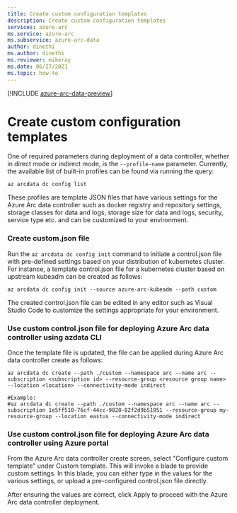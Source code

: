 ```yaml
---
title: Create custom configuration templates
description: Create custom configuration templates
services: azure-arc
ms.service: azure-arc
ms.subservice: azure-arc-data
author: dinethi
ms.author: dinethi
ms.reviewer: mikeray
ms.date: 06/27/2021
ms.topic: how-to
---
```

[!INCLUDE [azure-arc-data-preview](../../../includes/azure-arc-data-preview.md)]

# Create custom configuration templates


One of required parameters during deployment of a data controller, whether in direct mode or indirect mode, is the ```--profile-name``` parameter. Currently, the available list of built-in profiles can be found via running the query:
```
az arcdata dc config list
```
These profiles are template JSON files that have various settings for the Azure Arc data controller such as docker registry and repository settings, storage classes for data and logs, storage size for data and logs, security, service type etc. and can be customized to your environment. 

### Create custom.json file

Run the ```az arcdata dc config init``` command to initiate a control.json file with pre-defined settings based on your distribution of kubernetes cluster.
For instance, a template control.json file for a kubernetes cluster based on upstream kubeadm can be created as follows:
```
az arcdata dc config init --source azure-arc-kubeadm --path custom
```
The created control.json file can be edited in any editor such as Visual Studio Code to customize the settings appropriate for your environment.

### Use custom control.json file for deploying Azure Arc data controller using azdata CLI

Once the template file is updated, the file can be applied during Azure Arc data controller create as follows:
```
az arcdata dc create --path ./custom --namespace arc --name arc --subscription <subscription id> --resource-group <resource group name> --location <location> --connectivity-mode indirect

#Example:
#az arcdata dc create --path ./custom --namespace arc --name arc --subscription 1e5ff510-76cf-44cc-9820-82f2d9b51951 --resource-group my-resource-group --location eastus --connectivity-mode indirect
```

### Use custom control.json file for deploying Azure Arc data controller using Azure portal

From the Azure Arc data controller create screen, select "Configure custom template" under Custom template. This will invoke a blade to provide custom settings. In this blade, you can either type in the values for the various settings, or upload a pre-configured control.json file directly. 

After ensuring the values are correct, click Apply to proceed with the Azure Arc data controller deployment.





